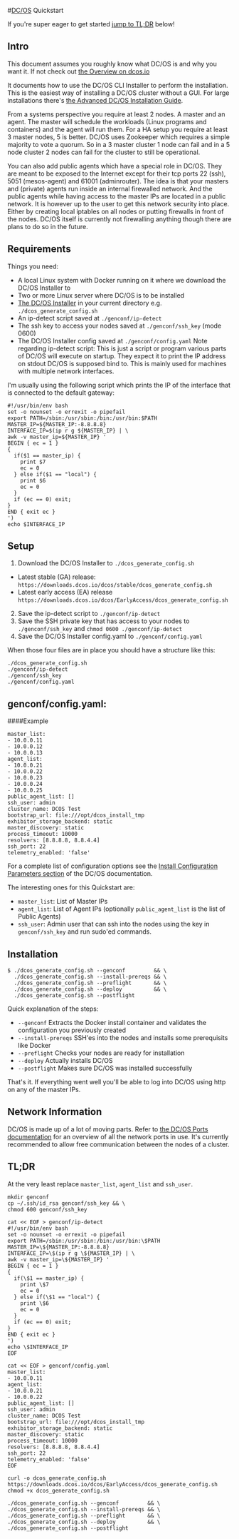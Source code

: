 #[DC/OS](https://dcos.io) Quickstart

If you're super eager to get started [jump to TL;DR](#tldr) below!

## Intro
This document assumes you roughly know what DC/OS is and why you want it. If not check out [the Overview on dcos.io](https://dcos.io/docs/1.8/overview/what-is-dcos/)

It documents how to use the DC/OS CLI Installer to perform the installation. This is the easiest way of installing a DC/OS cluster without a GUI. For large installations there's [the Advanced DC/OS Installation Guide](https://dcos.io/docs/1.8/administration/installing/custom/advanced/). 

From a systems perspective you require at least 2 nodes. A master and an agent. The master will schedule the workloads (Linux programs and containers) and the agent will run them. For a HA setup you require at least 3 master nodes, 5 is better.
DC/OS uses Zookeeper which requires a simple majority to vote a quorum. So in a 3 master cluster 1 node can fail and in a 5 node cluster 2 nodes can fail for the cluster to still be operational.

You can also add public agents which have a special role in DC/OS. They are meant to be exposed to the Internet except for their tcp ports 22 (ssh), 5051 (mesos-agent) and 61001 (adminrouter).
The idea is that your masters and (private) agents run inside an internal firewalled network. And the public agents while having access to the master IPs are located in a public network.
It is however up to the user to get this network security into place. Either by creating local iptables on all nodes or putting firewalls in front of the nodes. DC/OS itself is currently not firewalling anything though there are plans to do so in the future.  
## Requirements
Things you need:
* A local Linux system with Docker running on it where we download the DC/OS Installer to
* Two or more Linux server where DC/OS is to be installed
* [The DC/OS Installer](https://downloads.dcos.io/dcos/EarlyAccess/dcos_generate_config.sh) in your current directory e.g. `./dcos_generate_config.sh`
* An ip-detect script saved at `./genconf/ip-detect`
* The ssh key to access your nodes saved at `./genconf/ssh_key` (mode 0600)
* The DC/OS Installer config saved at `./genconf/config.yaml`
Note regarding ip-detect script: This is just a script or program various parts of DC/OS will execute on startup. They expect it to print the IP address on stdout DC/OS is supposed bind to. This is mainly used for machines with multiple network interfaces.

I'm usually using the following script which prints the IP of the interface that is connected to the default gateway:
```
#!/usr/bin/env bash
set -o nounset -o errexit -o pipefail
export PATH=/sbin:/usr/sbin:/bin:/usr/bin:$PATH
MASTER_IP=${MASTER_IP:-8.8.8.8}
INTERFACE_IP=$(ip r g ${MASTER_IP} | \
awk -v master_ip=${MASTER_IP} '
BEGIN { ec = 1 }
{
  if($1 == master_ip) {
    print $7
    ec = 0
  } else if($1 == "local") {
    print $6
    ec = 0
  }
  if (ec == 0) exit;
}
END { exit ec }
')
echo $INTERFACE_IP
```
## Setup
1) Download the DC/OS Installer to `./dcos_generate_config.sh`
  * Latest stable (GA) release: `https://downloads.dcos.io/dcos/stable/dcos_generate_config.sh`
  * Latest early access (EA) release `https://downloads.dcos.io/dcos/EarlyAccess/dcos_generate_config.sh`
2) Save the ip-detect script to `./genconf/ip-detect`
3) Save the SSH private key that has access to your nodes to `./genconf/ssh_key` and `chmod 0600 ./genconf/ip-detect`
4) Save the DC/OS Installer config.yaml to `./genconf/config.yaml`

When those four files are in place  you should have a structure like this:
```
./dcos_generate_config.sh
./genconf/ip-detect
./genconf/ssh_key
./genconf/config.yaml
```
## genconf/config.yaml:
####Example
```
master_list:
- 10.0.0.11
- 10.0.0.12
- 10.0.0.13
agent_list:
- 10.0.0.21
- 10.0.0.22
- 10.0.0.23
- 10.0.0.24
- 10.0.0.25
public_agent_list: []
ssh_user: admin
cluster_name: DCOS Test
bootstrap_url: file:///opt/dcos_install_tmp
exhibitor_storage_backend: static
master_discovery: static
process_timeout: 10000
resolvers: [8.8.8.8, 8.8.4.4]
ssh_port: 22
telemetry_enabled: 'false'
```

For a complete list of configuration options see the [Install Configuration Parameters section](https://dcos.io/docs/1.8/administration/installing/custom/configuration-parameters/) of the DC/OS documentation.

The interesting ones for this Quickstart are:
* `master_list`: List of Master IPs
* `agent_list`: List of Agent IPs (optionally `public_agent_list` is the list of Public Agents)
* `ssh_user`: Admin user that can ssh into the nodes using the key in `genconf/ssh_key` and run sudo'ed commands.

## Installation
```
$ ./dcos_generate_config.sh --genconf         && \
  ./dcos_generate_config.sh --install-prereqs && \
  ./dcos_generate_config.sh --preflight       && \
  ./dcos_generate_config.sh --deploy          && \
  ./dcos_generate_config.sh --postflight
```

Quick explanation of the steps:
* `--genconf` Extracts the Docker install container and validates the configuration you previously created
* `--install-prereqs` SSH'es into the nodes and installs some prerequisits like Docker
* `--preflight` Checks your nodes are ready for installation
* `--deploy` Actually installs DC/OS
* `--postflight` Makes sure DC/OS was installed successfully

That's it. If everything went well you'll be able to log into DC/OS using http on any of the master IPs.

## Network Information
DC/OS is made up of a lot of moving parts. Refer to [the DC/OS Ports documentation](https://dcos.io/docs/1.8/administration/installing/ports/) for an overview of all the network ports in use. It's currently recommended to allow free communication between the nodes of a cluster.

## TL;DR
At the very least replace `master_list`, `agent_list` and `ssh_user`.
```
mkdir genconf
cp ~/.ssh/id_rsa genconf/ssh_key && \
chmod 600 genconf/ssh_key

cat << EOF > genconf/ip-detect
#!/usr/bin/env bash
set -o nounset -o errexit -o pipefail
export PATH=/sbin:/usr/sbin:/bin:/usr/bin:\$PATH
MASTER_IP=\${MASTER_IP:-8.8.8.8}
INTERFACE_IP=\$(ip r g \${MASTER_IP} | \
awk -v master_ip=\${MASTER_IP} '
BEGIN { ec = 1 }
{
  if(\$1 == master_ip) {
    print \$7
    ec = 0
  } else if(\$1 == "local") {
    print \$6
    ec = 0
  }
  if (ec == 0) exit;
}
END { exit ec }
')
echo \$INTERFACE_IP
EOF

cat << EOF > genconf/config.yaml
master_list:
- 10.0.0.11
agent_list:
- 10.0.0.21
- 10.0.0.22
public_agent_list: []
ssh_user: admin
cluster_name: DCOS Test
bootstrap_url: file:///opt/dcos_install_tmp
exhibitor_storage_backend: static
master_discovery: static
process_timeout: 10000
resolvers: [8.8.8.8, 8.8.4.4]
ssh_port: 22
telemetry_enabled: 'false'
EOF

curl -o dcos_generate_config.sh https://downloads.dcos.io/dcos/EarlyAccess/dcos_generate_config.sh
chmod +x dcos_generate_config.sh

./dcos_generate_config.sh --genconf         && \
./dcos_generate_config.sh --install-prereqs && \
./dcos_generate_config.sh --preflight       && \
./dcos_generate_config.sh --deploy          && \
./dcos_generate_config.sh --postflight
```
